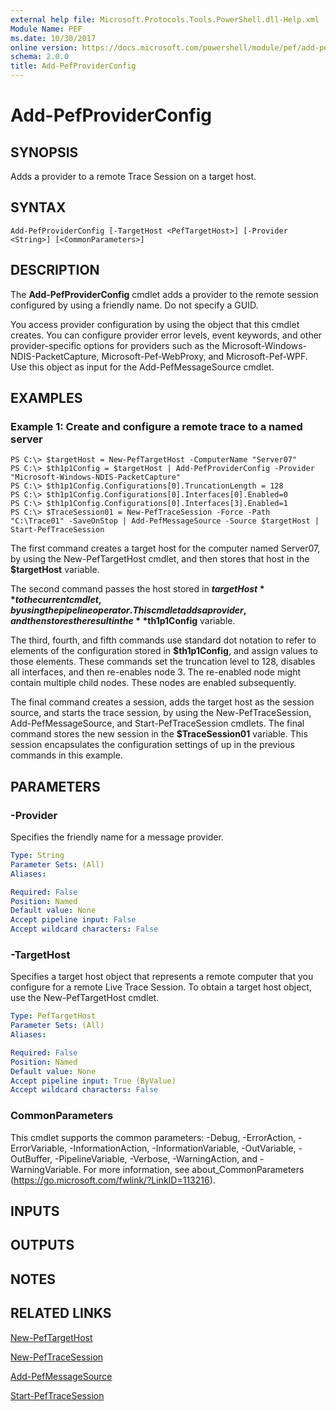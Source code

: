 ```yaml
---
external help file: Microsoft.Protocols.Tools.PowerShell.dll-Help.xml
Module Name: PEF
ms.date: 10/30/2017
online version: https://docs.microsoft.com/powershell/module/pef/add-pefproviderconfig?view=windowsserver2012r2-ps&wt.mc_id=ps-gethelp
schema: 2.0.0
title: Add-PefProviderConfig
---
```


# Add-PefProviderConfig

## SYNOPSIS
Adds a provider to a remote Trace Session on a target host.

## SYNTAX

```
Add-PefProviderConfig [-TargetHost <PefTargetHost>] [-Provider <String>] [<CommonParameters>]
```

## DESCRIPTION
The **Add-PefProviderConfig** cmdlet adds a provider to the remote session configured by using a friendly name.
Do not specify a GUID.

You access provider configuration by using the object that this cmdlet creates.
You can configure provider error levels, event keywords, and other provider-specific options for providers such as the Microsoft-Windows-NDIS-PacketCapture, Microsoft-Pef-WebProxy, and Microsoft-Pef-WPF.
Use this object as input for the Add-PefMessageSource cmdlet.

## EXAMPLES

### Example 1: Create and configure a remote trace to a named server
```
PS C:\> $targetHost = New-PefTargetHost -ComputerName "Server07"
PS C:\> $th1p1Config = $targetHost | Add-PefProviderConfig -Provider "Microsoft-Windows-NDIS-PacketCapture"
PS C:\> $th1p1Config.Configurations[0].TruncationLength = 128
PS C:\> $th1p1Config.Configurations[0].Interfaces[0].Enabled=0
PS C:\> $th1p1Config.Configurations[0].Interfaces[3].Enabled=1
PS C:\> $TraceSession01 = New-PefTraceSession -Force -Path "C:\Trace01" -SaveOnStop | Add-PefMessageSource -Source $targetHost | Start-PefTraceSession
```

The first command creates a target host for the computer named Server07, by using the New-PefTargetHost cmdlet, and then stores that host in the **$targetHost** variable.

The second command passes the host stored in **$targetHost** to the current cmdlet, by using the pipeline operator.
This cmdlet adds a provider, and then stores the result in the **$th1p1Config** variable.

The third, fourth, and fifth commands use standard dot notation to refer to elements of the configuration stored in **$th1p1Config**, and assign values to those elements.
These commands set the truncation level to 128,  disables all interfaces, and then re-enables node 3.
The re-enabled node might contain multiple child nodes.
These nodes are enabled subsequently.

The final command creates a session, adds the target host as the session source, and starts the trace session, by using the New-PefTraceSession, Add-PefMessageSource, and Start-PefTraceSession cmdlets.
The final command stores the new session in the **$TraceSession01** variable.
This session encapsulates the configuration settings of  up in the previous commands in this example.

## PARAMETERS

### -Provider
Specifies the friendly name for a message provider.

```yaml
Type: String
Parameter Sets: (All)
Aliases: 

Required: False
Position: Named
Default value: None
Accept pipeline input: False
Accept wildcard characters: False
```

### -TargetHost
Specifies a target host object that represents a remote computer that you configure for a remote Live Trace Session.
To obtain a target host object, use the New-PefTargetHost cmdlet.

```yaml
Type: PefTargetHost
Parameter Sets: (All)
Aliases: 

Required: False
Position: Named
Default value: None
Accept pipeline input: True (ByValue)
Accept wildcard characters: False
```

### CommonParameters
This cmdlet supports the common parameters: -Debug, -ErrorAction, -ErrorVariable, -InformationAction, -InformationVariable, -OutVariable, -OutBuffer, -PipelineVariable, -Verbose, -WarningAction, and -WarningVariable. For more information, see about_CommonParameters (https://go.microsoft.com/fwlink/?LinkID=113216).

## INPUTS

## OUTPUTS

## NOTES

## RELATED LINKS

[New-PefTargetHost](./New-PefTargetHost.md)

[New-PefTraceSession](./New-PefTraceSession.md)

[Add-PefMessageSource](./Add-PefMessageSource.md)

[Start-PefTraceSession](./Start-PefTraceSession.md)

